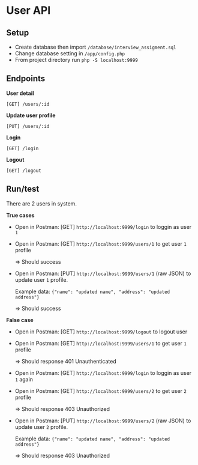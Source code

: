 # User API

## Setup
- Create database then import `/database/interview_assigment.sql`
- Change database setting in `/app/config.php`
- From project directory run `php -S localhost:9999`

## Endpoints

**User detail**

`[GET] /users/:id`

**Update user profile**

`[PUT] /users/:id`

**Login**

`[GET] /login`

**Logout**

`[GET] /logout`

## Run/test

There are 2 users in system.

**True cases**
- Open in Postman: [GET] `http://localhost:9999/login` to loggin as user `1`
- Open in Postman: [GET] `http://localhost:9999/users/1` to get user `1` profile 

  => Should success
- Open in Postman: [PUT] `http://localhost:9999/users/1` (raw JSON) to update user `1` profile.

    Example data: ```{"name": "updated name", "address": "updated address"}```
    
    => Should success
    
**False case**
- Open in Postman: [GET] `http://localhost:9999/logout` to logout user
- Open in Postman: [GET] `http://localhost:9999/users/1` to get user `1` profile 

  => Should response 401 Unauthenticated
- Open in Postman: [GET] `http://localhost:9999/login` to loggin as user `1` again
- Open in Postman: [GET] `http://localhost:9999/users/2` to get user `2` profile 

  => Should response 403 Unauthorized
- Open in Postman: [PUT] `http://localhost:9999/users/2` (raw JSON) to update user `2` profile.

    Example data: ```{"name": "updated name", "address": "updated address"}```
    
    => Should response 403 Unauthorized
